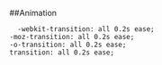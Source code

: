 ##Animation

      -webkit-transition: all 0.2s ease;
	-moz-transition: all 0.2s ease;
	-o-transition: all 0.2s ease;
	transition: all 0.2s ease;

     
